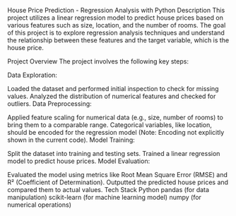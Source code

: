 House Price Prediction - Regression Analysis with Python
Description
This project utilizes a linear regression model to predict house prices based on various features such as size, location, and the number of rooms. The goal of this project is to explore regression analysis techniques and understand the relationship between these features and the target variable, which is the house price.

Project Overview
The project involves the following key steps:

Data Exploration:

Loaded the dataset and performed initial inspection to check for missing values.
Analyzed the distribution of numerical features and checked for outliers.
Data Preprocessing:

Applied feature scaling for numerical data (e.g., size, number of rooms) to bring them to a comparable range.
Categorical variables, like location, should be encoded for the regression model (Note: Encoding not explicitly shown in the current code).
Model Training:

Split the dataset into training and testing sets.
Trained a linear regression model to predict house prices.
Model Evaluation:

Evaluated the model using metrics like Root Mean Square Error (RMSE) and R² (Coefficient of Determination).
Outputted the predicted house prices and compared them to actual values.
Tech Stack
Python
pandas (for data manipulation)
scikit-learn (for machine learning model)
numpy (for numerical operations)

